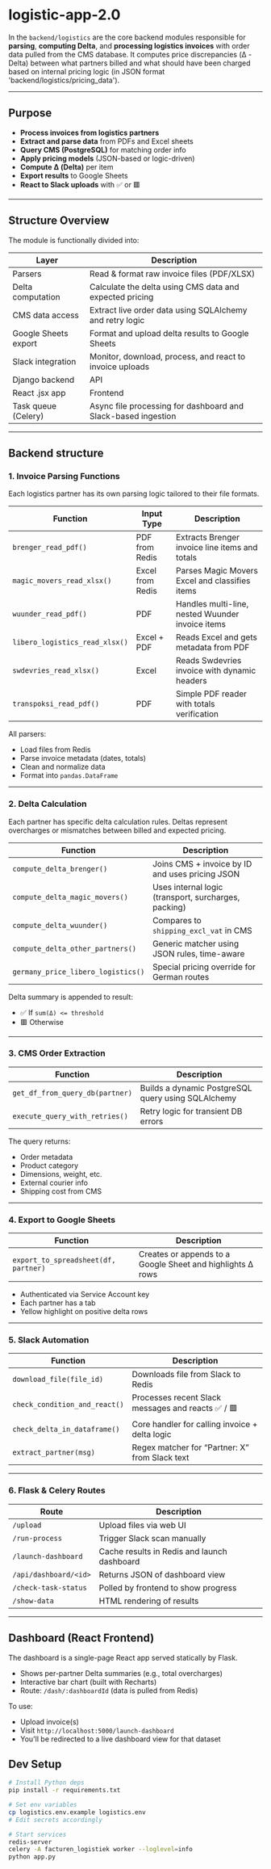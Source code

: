 # logistic-app-2.0

In the `backend/logistics` are the core backend modules responsible for **parsing**, **computing Delta**, and **processing logistics invoices** with order data pulled from the CMS database. It computes price discrepancies (Δ - Delta) between what partners billed and what should have been charged based on internal pricing logic (in JSON format 'backend/logistics/pricing_data').

---

## Purpose

- **Process invoices from logistics partners**
- **Extract and parse data** from PDFs and Excel sheets
- **Query CMS (PostgreSQL)** for matching order info
- **Apply pricing models** (JSON-based or logic-driven)
- **Compute Δ (Delta)** per item
- **Export results** to Google Sheets
- **React to Slack uploads** with ✅ or 🟥

---

## Structure Overview

The module is functionally divided into:

| Layer                     | Description                                                              |
|--------------------------|--------------------------------------------------------------------------|
| Parsers                  | Read & format raw invoice files (PDF/XLSX)                               |
| Delta computation        | Calculate the delta using CMS data and expected pricing                 |
| CMS data access          | Extract live order data using SQLAlchemy and retry logic                 |
| Google Sheets export     | Format and upload delta results to Google Sheets                        |
| Slack integration        | Monitor, download, process, and react to invoice uploads                |
| Django backend           | API                                                                     |
| React .jsx app           | Frontend                                                                | 
| Task queue (Celery)      | Async file processing for dashboard and Slack-based ingestion           |

---

## Backend structure

### 1. Invoice Parsing Functions

Each logistics partner has its own parsing logic tailored to their file formats.

| Function | Input Type | Description |
|---------|------------|-------------|
| `brenger_read_pdf()` | PDF from Redis | Extracts Brenger invoice line items and totals |
| `magic_movers_read_xlsx()` | Excel from Redis | Parses Magic Movers Excel and classifies items |
| `wuunder_read_pdf()` | PDF | Handles multi-line, nested Wuunder invoice items |
| `libero_logistics_read_xlsx()` | Excel + PDF | Reads Excel and gets metadata from PDF |
| `swdevries_read_xlsx()` | Excel | Reads Swdevries invoice with dynamic headers |
| `transpoksi_read_pdf()` | PDF | Simple PDF reader with totals verification |

All parsers:
- Load files from Redis
- Parse invoice metadata (dates, totals)
- Clean and normalize data
- Format into `pandas.DataFrame`

---

### 2. Delta Calculation

Each partner has specific delta calculation rules. Deltas represent overcharges or mismatches between billed and expected pricing.

| Function | Description |
|----------|-------------|
| `compute_delta_brenger()` | Joins CMS + invoice by ID and uses pricing JSON |
| `compute_delta_magic_movers()` | Uses internal logic (transport, surcharges, packing) |
| `compute_delta_wuunder()` | Compares to `shipping_excl_vat` in CMS |
| `compute_delta_other_partners()` | Generic matcher using JSON rules, time-aware |
| `germany_price_libero_logistics()` | Special pricing override for German routes |

Delta summary is appended to result:
- ✅ If `sum(Δ) <= threshold`
- 🟥 Otherwise

---

### 3. CMS Order Extraction

| Function | Description |
|----------|-------------|
| `get_df_from_query_db(partner)` | Builds a dynamic PostgreSQL query using SQLAlchemy |
| `execute_query_with_retries()` | Retry logic for transient DB errors |

The query returns:
- Order metadata
- Product category
- Dimensions, weight, etc.
- External courier info
- Shipping cost from CMS

---

### 4. Export to Google Sheets

| Function | Description |
|----------|-------------|
| `export_to_spreadsheet(df, partner)` | Creates or appends to a Google Sheet and highlights Δ rows |

- Authenticated via Service Account key
- Each partner has a tab
- Yellow highlight on positive delta rows

---

### 5. Slack Automation

| Function | Description |
|----------|-------------|
| `download_file(file_id)` | Downloads file from Slack to Redis |
| `check_condition_and_react()` | Processes recent Slack messages and reacts ✅ / 🟥 |
| `check_delta_in_dataframe()` | Core handler for calling invoice + delta logic |
| `extract_partner(msg)` | Regex matcher for “Partner: X” from Slack text |

---

### 6. Flask & Celery Routes

| Route | Description |
|-------|-------------|
| `/upload` | Upload files via web UI |
| `/run-process` | Trigger Slack scan manually |
| `/launch-dashboard` | Cache results in Redis and launch dashboard |
| `/api/dashboard/<id>` | Returns JSON of dashboard view |
| `/check-task-status` | Polled by frontend to show progress |
| `/show-data` | HTML rendering of results |

---
## Dashboard (React Frontend)

The dashboard is a single-page React app served statically by Flask.

- Shows per-partner Delta summaries (e.g., total overcharges)
- Interactive bar chart (built with Recharts)
- Route: `/dash/:dashboardId` (data is pulled from Redis)

To use:
- Upload invoice(s)
- Visit `http://localhost:5000/launch-dashboard`
- You'll be redirected to a live dashboard view for that dataset

## Dev Setup

```bash
# Install Python deps
pip install -r requirements.txt

# Set env variables
cp logistics.env.example logistics.env
# Edit secrets accordingly

# Start services
redis-server
celery -A facturen_logistiek worker --loglevel=info
python app.py


